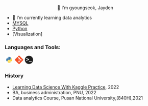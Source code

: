 <div align=center>

<br> 👋 I'm gyoungseok, Jayden

</div>


- 🌱 I’m currently learning data analytics
- [MYSQL](https://github.com/gyoungseok/SQL)
- [Python](https://github.com/gyoungseok/Python)
- [Visualization]

### Languages and Tools:
<code><img height="27" src="https://raw.githubusercontent.com/github/explore/80688e429a7d4ef2fca1e82350fe8e3517d3494d/topics/python/python.png" alt="python"></code>
<code><img height="27" src="https://raw.githubusercontent.com/devicons/devicon/master/icons/git/git-original.svg" alt="git"></code>
<code><img height="27" src="https://raw.githubusercontent.com/github/explore/80688e429a7d4ef2fca1e82350fe8e3517d3494d/topics/terminal/terminal.png" alt="terminal"></code>

### History
- [Learning Data Science With Kaggle Practice](https://www.boostcourse.org/certificate/A20221026-394437?langCode=en), 2022
- BA, business administration, PNU, 2022
- Data analytics Course, Pusan National University,(840H),2021
